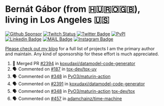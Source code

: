# Bernát Gábor (from 🇭🇺🇷🇴🇬🇧), living in Los Angeles 🇺🇸

[![Github Sponsor](https://img.shields.io/static/v1?label=Sponsor&message=%E2%9D%A4&logo=GitHub&link=https://github.com/sponsors/gaborbernat&style=flat-square)](https://github.com/sponsors/gaborbernat)
[![Twitch Status](https://img.shields.io/twitch/status/gaborbernat?style=flat-square)](https://www.twitch.tv/gaborbernat)
[![Twitter Badge](https://img.shields.io/badge/-@gjbernat-1ca0f1?style=flat-square&labelColor=1ca0f1&logo=twitter&logoColor=white&link=https://twitter.com/gjbernat)](https://twitter.com/gjbernat)
[![PyPI](https://img.shields.io/badge/-gaborbernat-0073b7?style=flat-square&logo=Python&logoColor=white&link=https://pypi.org/user/gaborbernat/)](https://pypi.org/user/gaborbernat/)
[![Linkedin Badge](https://img.shields.io/badge/-gaborbernat-blue?style=flat-square&logo=Linkedin&logoColor=white&link=https://www.linkedin.com/in/gaborbernat/)](https://www.linkedin.com/in/gaborbernat/)
[![MAIL Badge](https://img.shields.io/badge/-gaborjbernat@gmail.com-c14438?style=flat-square&logo=Gmail&logoColor=white&link=mailto:gaborjbernat@gmail.com)](mailto:gaborjbernat@gmail.com)
[![Instagram Badge](https://img.shields.io/badge/-@gabor__bernat-845EC2?style=flat-square&labelColor=white&logo=Instagram&link=https://instagram.com/gabor_bernat/)](https://instagram.com/gabor_bernat)

[Please check out my blog](https://bernat.tech/about/) for a full list of projects I am the primary author and maintain.
Any kind of sponsorship for these effort is much appreciated.

<!--START_SECTION:activity-->

1. 🎉 Merged PR [#2394](https://github.com/koxudaxi/datamodel-code-generator/pull/2394) in [koxudaxi/datamodel-code-generator](https://github.com/koxudaxi/datamodel-code-generator)
2. 🗣 Commented on [#187](https://github.com/tox-dev/tox-uv/issues/187#issuecomment-2845163369) in [tox-dev/tox-uv](https://github.com/tox-dev/tox-uv)
3. 🗣 Commented on [#348](https://github.com/PyO3/maturin-action/issues/348#issuecomment-2845016992) in [PyO3/maturin-action](https://github.com/PyO3/maturin-action)
4. 🗣 Commented on [#2391](https://github.com/koxudaxi/datamodel-code-generator/issues/2391#issuecomment-2842602715) in [koxudaxi/datamodel-code-generator](https://github.com/koxudaxi/datamodel-code-generator)
5. 🗣 Commented on [#348](https://github.com/PyO3/maturin-action/issues/348#issuecomment-2842497952) in [PyO3/maturin-action](https://github.com/PyO3/maturin-action)
   [tox-dev/tox](https://github.com/tox-dev/tox)
5. 🗣 Commented on [#457](https://github.com/adamchainz/time-machine/pull/457#issuecomment-2197730644) in
[adamchainz/time-machine](https://github.com/adamchainz/time-machine)
<!--END_SECTION:activity-->
